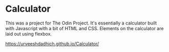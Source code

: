 # Calculator

This was a project for The Odin Project. It's essentially a calculator built with Javascript with a bit of HTML and CSS. Elements on the calculator are laid out using flexbox.

https://urveeshdadhich.github.io/Calculator/
